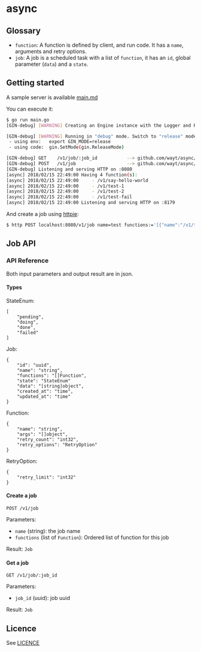 # async

## Glossary

* `function`: A function is defined by client, and run code. It has a `name`, arguments and retry options.
* `job`: A job is a scheduled task with a list of `function`, it has an `id`, global parameter (`data`) and a `state`.

## Getting started

A sample server is available [main.md](examples/server/main.go)

You can execute it:
```bash
$ go run main.go
[GIN-debug] [WARNING] Creating an Engine instance with the Logger and Recovery middleware already attached.

[GIN-debug] [WARNING] Running in "debug" mode. Switch to "release" mode in production.
 - using env:	export GIN_MODE=release
 - using code:	gin.SetMode(gin.ReleaseMode)

[GIN-debug] GET    /v1/job/:job_id           --> github.com/wayt/async/api.(*HttpJobHandler).Get-fm (3 handlers)
[GIN-debug] POST   /v1/job                   --> github.com/wayt/async/api.(*HttpJobHandler).Create-fm (3 handlers)
[GIN-debug] Listening and serving HTTP on :8080
[async] 2018/02/15 22:49:00 Having 4 function(s):
[async] 2018/02/15 22:49:00 	- /v1/say-hello-world
[async] 2018/02/15 22:49:00 	- /v1/test-1
[async] 2018/02/15 22:49:00 	- /v1/test-2
[async] 2018/02/15 22:49:00 	- /v1/test-fail
[async] 2018/02/15 22:49:00 Listening and serving HTTP on :8179
```

And create a job using [httpie](https://github.com/jakubroztocil/httpie):
```bash
$ http POST localhost:8080/v1/job name=test functions:='[{"name":"/v1/test-1"},{"name":"/v1/test-fail","args":[1,"2",3], "retry_count":0, "retry_options":{"retry_limit": 3}}, {"name":"/v1/test-2"}]'
```

## Job API

### API Reference

Both input parameters and output result are in json.

#### Types

StateEnum:
```
[
    "pending",
    "doing",
    "done",
    "failed"
]
```

Job:
```
{
    "id": "uuid",
    "name": "string",
    "functions": "[]Function",
    "state": "StateEnum"
    "data": "[string]object",
    "created_at": "time",
    "updated_at": "time"
}
```

Function:
```
{
    "name": "string",
    "args": "[]object",
    "retry_count": "int32",
    "retry_options": "RetryOption"
}
```

RetryOption:
```
{
    "retry_limit": "int32"
}
```

#### Create a job

`POST /v1/job`

Parameters:
* `name` (string): the job name
* `functions` (list of `Function`): Ordered list of function for this job

Result: `Job`

#### Get a job

`GET /v1/job/:job_id`

Parameters:
* `job_id` (uuid): job uuid

Result: `Job`

## Licence

See [LICENCE](LICENCE)
